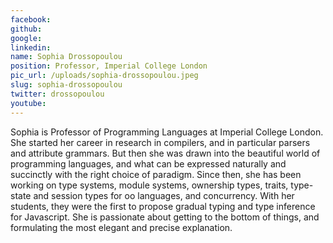 ```yaml
---
facebook: 
github: 
google: 
linkedin: 
name: Sophia Drossopoulou
position: Professor, Imperial College London
pic_url: /uploads/sophia-drossopoulou.jpeg
slug: sophia-drossopoulou
twitter: drossopoulou
youtube: 
---
```

<p>Sophia is Professor of Programming Languages at Imperial College London. She started her career in research in compilers, and in particular parsers and attribute grammars. But then she was drawn into the beautiful world of programming languages, and what can be expressed naturally and succinctly with the right choice of paradigm. Since then, she has been working on type systems, module systems, ownership types, traits, type-state and session types for oo languages, and concurrency. With her students, they were the first to propose gradual typing and type inference for Javascript. She is passionate about getting to the bottom of things, and formulating the most elegant and precise explanation.</p>
